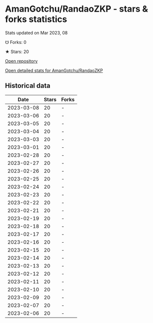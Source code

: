 # AmanGotchu/RandaoZKP - stars & forks statistics

Stats updated on Mar 2023, 08

☋ Forks: 0

★ Stars: 20

[Open repository](https://github.com/AmanGotchu/RandaoZKP)

[Open detailed stats for AmanGotchu/RandaoZKP](https://reviewgithub.com/rep/AmanGotchu/RandaoZKP)

## Historical data
| Date | Stars | Forks |
|------|-------|-------|
| 2023-03-08 | 20 | - | 
| 2023-03-06 | 20 | - | 
| 2023-03-05 | 20 | - | 
| 2023-03-04 | 20 | - | 
| 2023-03-03 | 20 | - | 
| 2023-03-01 | 20 | - | 
| 2023-02-28 | 20 | - | 
| 2023-02-27 | 20 | - | 
| 2023-02-26 | 20 | - | 
| 2023-02-25 | 20 | - | 
| 2023-02-24 | 20 | - | 
| 2023-02-23 | 20 | - | 
| 2023-02-22 | 20 | - | 
| 2023-02-21 | 20 | - | 
| 2023-02-19 | 20 | - | 
| 2023-02-18 | 20 | - | 
| 2023-02-17 | 20 | - | 
| 2023-02-16 | 20 | - | 
| 2023-02-15 | 20 | - | 
| 2023-02-14 | 20 | - | 
| 2023-02-13 | 20 | - | 
| 2023-02-12 | 20 | - | 
| 2023-02-11 | 20 | - | 
| 2023-02-10 | 20 | - | 
| 2023-02-09 | 20 | - | 
| 2023-02-07 | 20 | - | 
| 2023-02-06 | 20 | - | 

